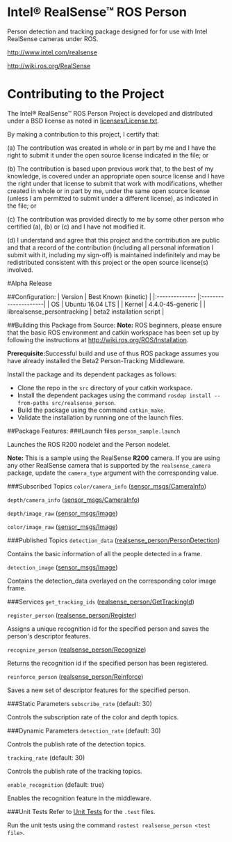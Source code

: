 # Intel&reg; RealSense&trade; ROS Person
Person detection and tracking package designed for for use with Intel RealSense cameras under ROS.

http://www.intel.com/realsense

http://wiki.ros.org/RealSense

# Contributing to the Project

The Intel&reg; RealSense&trade; ROS Person Project is developed and distributed under
a BSD license as noted in [licenses/License.txt](licenses/License.txt).

By making a contribution to this project, I certify that:

(a) The contribution was created in whole or in part by me and I
have the right to submit it under the open source license
indicated in the file; or

(b) The contribution is based upon previous work that, to the best
of my knowledge, is covered under an appropriate open source
license and I have the right under that license to submit that
work with modifications, whether created in whole or in part
by me, under the same open source license (unless I am
permitted to submit under a different license), as indicated
in the file; or

(c) The contribution was provided directly to me by some other
person who certified (a), (b) or (c) and I have not modified
it.

(d) I understand and agree that this project and the contribution
are public and that a record of the contribution (including all
personal information I submit with it, including my sign-off) is
maintained indefinitely and may be redistributed consistent with
this project or the open source license(s) involved.

#Alpha Release

##Configuration:
| Version        | Best Known (kinetic) |
|:-------------- |:---------------------|
| OS             | Ubuntu 16.04 LTS     |
| Kernel         | 4.4.0-45-generic     |
| librealsense_persontracking | beta2 installation script   |

##Building this Package from Source:
<b>Note:</b> ROS beginners, please ensure that the basic ROS environment and catkin workspace has been set up by following the instructions at http://wiki.ros.org/ROS/Installation.

<b>Prerequisite:</b>Successful build and use of thus ROS package assumes you have already installed the Beta2 Person-Tracking Middleware.

Install the package and its dependent packages as follows:
 - Clone the repo in the `src` directory of your catkin workspace.
 - Install the dependent packages using the command `rosdep install --from-paths src/realsense_person`.
 - Build the package using the command `catkin_make`.
 - Validate the installation by running one of the launch files.

##Package Features:
###Launch files
`person_sample.launch`

   Launches the ROS R200 nodelet and the Person nodelet.

   <b>Note:</b> This is a sample using the RealSense <b>R200</b> camera.
   If you are using any other RealSense camera that is supported by the `realsense_camera` package,
   update the `camera_type` argument with the corresponding value.

###Subscribed Topics
`color/camera_info` ([sensor_msgs/CameraInfo](http://docs.ros.org/api/sensor_msgs/html/msg/CameraInfo.html))

`depth/camera_info` ([sensor_msgs/CameraInfo](http://docs.ros.org/api/sensor_msgs/html/msg/CameraInfo.html))

`depth/image_raw` ([sensor_msgs/Image](http://docs.ros.org/api/sensor_msgs/html/msg/Image.html))

`color/image_raw` ([sensor_msgs/Image](http://docs.ros.org/api/sensor_msgs/html/msg/Image.html))

###Published Topics
`detection_data` ([realsense_person/PersonDetection](msg/PersonDetection.msg))

   Contains the basic information of all the people detected in a frame.

`detection_image` ([sensor_msgs/Image](http://docs.ros.org/api/sensor_msgs/html/msg/Image.html))

   Contains the detection_data overlayed on the corresponding color image frame.

###Services
`get_tracking_ids` ([realsense_person/GetTrackingId](srv/GetTrackingId.srv))

`register_person` ([realsense_person/Register](srv/Register.srv))

   Assigns a unique recognition id for the specified person and saves the person's descriptor features.

`recognize_person` ([realsense_person/Recognize](srv/Recognize.srv))

   Returns the recognition id if the specified person has been registered.

`reinforce_person` ([realsense_person/Reinforce](srv/Reinforce.srv))

   Saves a new set of descriptor features for the specified person.

###Static Parameters
`subscribe_rate` (default: 30)

   Controls the subscription rate of the color and depth topics.

###Dynamic Parameters
`detection_rate` (default: 30)

   Controls the publish rate of the detection topics.

`tracking_rate` (default: 30)

   Controls the publish rate of the tracking topics.

`enable_recognition` (default: true)

   Enables the recognition feature in the middleware.

###Unit Tests
Refer to [Unit Tests](test/) for the `.test` files.

Run the unit tests using the command `rostest realsense_person <test file>`.

